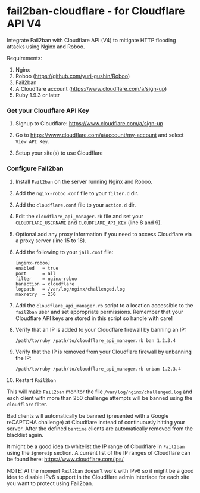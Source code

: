 # fail2ban-cloudflare - for Cloudflare API V4

Integrate Fail2ban with Cloudflare API (V4) to mitigate HTTP flooding attacks using Nginx and Roboo.

Requirements:

1. Nginx
2. Roboo (https://github.com/yuri-gushin/Roboo)
3. Fail2ban
4. A Cloudflare account (https://www.cloudflare.com/a/sign-up)
5. Ruby 1.9.3 or later

### Get your Cloudflare API Key

1. Signup to Cloudflare: https://www.cloudflare.com/a/sign-up

2. Go to https://www.cloudflare.com/a/account/my-account and select `View API Key`.

3. Setup your site(s) to use Cloudflare

### Configure Fail2ban

1. Install `Fail2ban` on the server running Nginx and Roboo.

2. Add the `nginx-roboo.conf` file to your `filter.d` dir.

3. Add the `cloudflare.conf` file to your `action.d` dir.

4. Edit the `cloudflare_api_manager.rb` file and set your `CLOUDFLARE_USERNAME` and `CLOUDFLARE_API_KEY` (line 8 and 9).

5. Optional add any proxy information if you need to access Cloudflare via a proxy server (line 15 to 18).

5. Add the following to your `jail.conf` file:

    ```
    [nginx-roboo]
    enabled   = true
    port      = all
    filter    = nginx-roboo
    banaction = cloudflare
    logpath   = /var/log/nginx/challenged.log
    maxretry  = 250
    ```

6. Add the `cloudflare_api_manager.rb` script to a location accessible to the `fail2ban` user and set appropriate permissions. Remember that your Cloudflare API keys are stored in this script so handle with care!  

7. Verify that an IP is added to your Cloudflare firewall by banning an IP:

    ```
    /path/to/ruby /path/to/cloudflare_api_manager.rb ban 1.2.3.4
    ```

8. Verify that the IP is removed from your Cloudflare firewall by unbanning the IP:

    ```
    /path/to/ruby /path/to/cloudflare_api_manager.rb unban 1.2.3.4
    ```

9. Restart `Fail2ban`

This will make `Fail2ban` monitor the file `/var/log/nginx/challenged.log` and each client with more than 250 challenge attempts will be banned using the `cloudflare` filter.

Bad clients will automatically be banned (presented with a Google reCAPTCHA challenge) at Cloudflare instead of continuously hitting your server. After the defined `bantime` clients are automatically removed from the blacklist again.

It might be a good idea to whitelist the IP range of Cloudflare in `Fail2ban` using the `ignoreip` section. A current list of the IP ranges of Cloudflare can be found here: https://www.cloudflare.com/ips/

NOTE: At the moment `Fail2ban` doesn't work with IPv6 so it might be a good idea to disable IPv6 support in the Cloudflare admin interface for each site you want to protect using Fail2ban.
